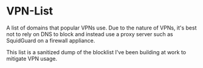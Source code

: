 # VPN-List
A list of domains that popular VPNs use. Due to the nature of VPNs, it's best not to rely on DNS to block and instead use a proxy  server such as SquidGuard on a firewall appliance.

This list is a sanitized dump of the blocklist I've been building at work to mitigate VPN usage.

